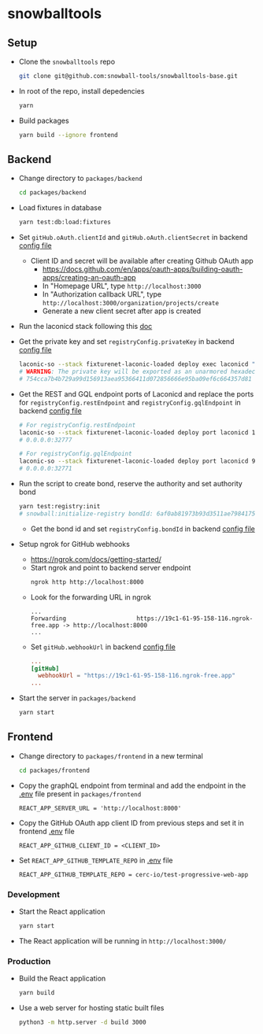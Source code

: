 # snowballtools

## Setup

- Clone the  `snowballtools` repo

  ```bash
  git clone git@github.com:snowball-tools/snowballtools-base.git
  ```

- In root of the repo, install depedencies

  ```bash
  yarn
  ```

- Build packages

  ```bash
  yarn build --ignore frontend
  ```

## Backend

- Change directory to `packages/backend`

  ```bash
  cd packages/backend
  ```

- Load fixtures in database

  ```bash
  yarn test:db:load:fixtures
  ```

- Set `gitHub.oAuth.clientId` and `gitHub.oAuth.clientSecret` in backend [config file](packages/backend/environments/local.toml)
  - Client ID and secret will be available after creating Github OAuth app
    - https://docs.github.com/en/apps/oauth-apps/building-oauth-apps/creating-an-oauth-app
    - In "Homepage URL", type `http://localhost:3000`
    - In "Authorization callback URL", type `http://localhost:3000/organization/projects/create`
    - Generate a new client secret after app is created

- Run the laconicd stack following this [doc](https://git.vdb.to/cerc-io/stack-orchestrator/src/branch/main/docs/laconicd-with-console.md)

- Get the private key and set `registryConfig.privateKey` in backend [config file](packages/backend/environments/local.toml)

  ```bash
  laconic-so --stack fixturenet-laconic-loaded deploy exec laconicd "laconicd keys export mykey --unarmored-hex --unsafe"
  # WARNING: The private key will be exported as an unarmored hexadecimal string. USE AT YOUR OWN RISK. Continue? [y/N]: y
  # 754cca7b4b729a99d156913aea95366411d072856666e95ba09ef6c664357d81
  ```

- Get the REST and GQL endpoint ports of Laconicd and replace the ports for `registryConfig.restEndpoint` and `registryConfig.gqlEndpoint` in backend [config file](packages/backend/environments/local.toml)

  ```bash
  # For registryConfig.restEndpoint
  laconic-so --stack fixturenet-laconic-loaded deploy port laconicd 1317
  # 0.0.0.0:32777

  # For registryConfig.gqlEndpoint
  laconic-so --stack fixturenet-laconic-loaded deploy port laconicd 9473
  # 0.0.0.0:32771
  ```

- Run the script to create bond, reserve the authority and set authority bond

  ```bash
  yarn test:registry:init
  # snowball:initialize-registry bondId: 6af0ab81973b93d3511ae79841756fb5da3fd2f70ea1279e81fae7c9b19af6c4 +0ms
  ```

  - Get the bond id and set `registryConfig.bondId` in backend [config file](packages/backend/environments/local.toml)

- Setup ngrok for GitHub webhooks
  - https://ngrok.com/docs/getting-started/
  - Start ngrok and point to backend server endpoint
    ```bash
    ngrok http http://localhost:8000
    ```
  - Look for the forwarding URL in ngrok
    ```
    ...
    Forwarding                    https://19c1-61-95-158-116.ngrok-free.app -> http://localhost:8000
    ...
    ```
  - Set `gitHub.webhookUrl` in backend [config file](packages/backend/environments/local.toml)
    ```toml
    ...
    [gitHub]
      webhookUrl = "https://19c1-61-95-158-116.ngrok-free.app"
    ...
    ```

- Start the server in `packages/backend`

  ```bash
  yarn start
  ```

## Frontend

- Change directory to `packages/frontend` in a new terminal

  ```bash
  cd packages/frontend
  ```

- Copy the graphQL endpoint from terminal and add the endpoint in the [.env](packages/frontend/.env) file present in `packages/frontend`

  ```env
  REACT_APP_SERVER_URL = 'http://localhost:8000'
  ```

- Copy the GitHub OAuth app client ID from previous steps and set it in frontend [.env](packages/frontend/.env) file

  ```env
  REACT_APP_GITHUB_CLIENT_ID = <CLIENT_ID>
  ```

- Set `REACT_APP_GITHUB_TEMPLATE_REPO` in [.env](packages/frontend/.env) file

  ```env
  REACT_APP_GITHUB_TEMPLATE_REPO = cerc-io/test-progressive-web-app
  ```

### Development

- Start the React application

  ```bash
  yarn start
  ```

- The React application will be running in `http://localhost:3000/`

### Production

- Build the React application

  ```bash
  yarn build
  ```

- Use a web server for hosting static built files

  ```bash
  python3 -m http.server -d build 3000
  ```

